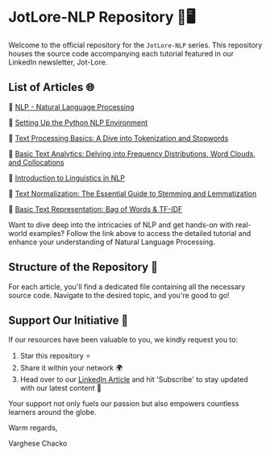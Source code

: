 
# JotLore-NLP Repository 📖🖥️

Welcome to the official repository for the `JotLore-NLP` series. This repository houses the source code accompanying each tutorial featured in our LinkedIn newsletter, Jot-Lore.

## List of Articles 🌐

🔗 [NLP - Natural Language Processing](https://www.linkedin.com/pulse/nlp-natural-language-processing-varghese-chacko)

🔗 [Setting Up the Python NLP Environment](https://www.linkedin.com/pulse/setting-up-python-nlp-environment-varghese-chacko/)

🔗 [Text Processing Basics: A Dive into Tokenization and Stopwords](https://www.linkedin.com/pulse/text-processing-basics-dive-tokenization-stopwords-varghese-chacko/)

🔗 [Basic Text Analytics: Delving into Frequency Distributions, Word Clouds, and Collocations](https://www.linkedin.com/pulse/basic-text-analytics-delving-frequency-distributions-word-chacko/)

🔗 [Introduction to Linguistics in NLP](https://www.linkedin.com/pulse/introduction-linguistics-nlp-varghese-chacko)

🔗 [Text Normalization: The Essential Guide to Stemming and Lemmatization](https://www.linkedin.com/pulse/text-normalization-essential-guide-stemming-varghese-chacko)

🔗 [Basic Text Representation: Bag of Words & TF-IDF](https://www.linkedin.com/pulse/basic-text-representation-bag-words-tf-idf-varghese-chacko)

Want to dive deep into the intricacies of NLP and get hands-on with real-world examples? Follow the link above to access the detailed tutorial and enhance your understanding of Natural Language Processing.

## Structure of the Repository 📂

For each article, you'll find a dedicated file containing all the necessary source code. Navigate to the desired topic, and you're good to go!

## Support Our Initiative 🌟

If our resources have been valuable to you, we kindly request you to:

1. Star this repository ⭐
2. Share it within your network 🌍
3. Head over to our [LinkedIn Article](https://www.linkedin.com/pulse/nlp-natural-language-processing-varghese-chacko) and hit 'Subscribe' to stay updated with our latest content 💌

Your support not only fuels our passion but also empowers countless learners around the globe.



Warm regards,

Varghese Chacko
